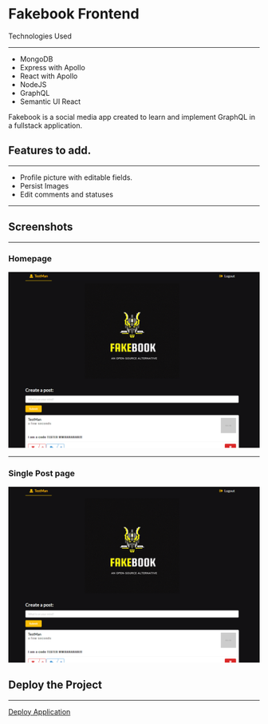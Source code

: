 # Fakebook Frontend

Technologies Used

---

- MongoDB
- Express with Apollo
- React with Apollo
- NodeJS
- GraphQL
- Semantic UI React

Fakebook is a social media app created to learn and implement GraphQL in a fullstack application.

## Features to add.

---

- Profile picture with editable fields.
- Persist Images
- Edit comments and statuses

---

## Screenshots

---

### Homepage

![Homepage](./screenshots/homepage_screnshot.png)

---

### Single Post page

![Single Post Page](./screenshots/homepage_screnshot.png)

## Deploy the Project

---

[Deploy Application](https://fakebook-ql.herokuapp.com/)
